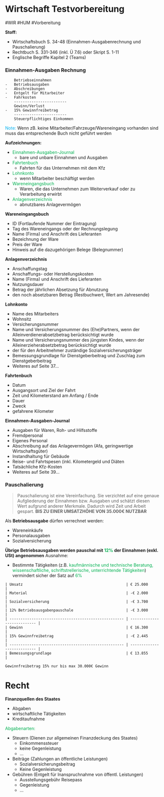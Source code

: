 # Wirtschaft Testvorbereitung
#WIR #HUM #Vorbereitung 

**Stoff:**
- Wirtschaftsbuch S. 34-48 (Einnahmen-Ausgabenrechnung und Pauschalierung)
- Rechtbuch S. 331-346 (inkl. Ü 7.6) oder Skript S. 1-11
- Englische Begriffe Kapitel 2 (Teams)

### Einnahmen-Ausgaben Rechnung

```
	Betriebseinnahmen
-   Betriebsausgaben
-   Abschreibungen
-   Entgelt für Mitarbeiter
-   Fahrkosten 
    ------------------------
    Gewinn/Verlust
-   15% Gewinnfreibetrag
	------------------------
	Steuerpflichtiges Einkommen
```

<span style="color:#00b0f0">Note:</span> Wenn zB. keine Mitarbeiter/Fahrzeuge/Wareneingang vorhanden sind muss das entsprechende Buch nicht geführt werden

**Aufzeichnungen:**
- <span style="color:#00b050">Einnahmen-Ausgaben-Journal</span>
	- bare und unbare Einnahmen und Ausgaben
- <span style="color:#00b050">Fahrtenbuch</span>
	- Fahrten für das Unternehmen mit dem Kfz
- <span style="color:#00b050">Lohnkonto</span>
	- wenn Mitarbeiter beschäftigt werden
- <span style="color:#00b050">Wareneingangsbuch</span>
	- Waren, die das Unternehmen zum Weiterverkauf oder zu Verarbeitung erwirbt 
- <span style="color:#00b050">Anlagenverzeichnis</span>
	- abnutzbares Anlagevermögen

**Wareneingangsbuch**
- ID (Fortlaufende Nummer der Eintragung)
- Tag des Wareneingangs oder der Rechnungslegung
- Name (Firma) und Anschrift des Lieferanten
- Bezeichnung der Ware
- Preis der Ware
- Hinweis auf die dazugehörigen Belege (Belegnummer)

**Anlagenverzeichnis**
- Anschaffungstag
- Anschaffungs- oder Herstellungskosten
- Name (Firma) und Anschrift des Lieferanten
- Nutzungsdauer
- Betrag der jährlichen Absetzung für Abnutzung
- den noch absetzbaren Betrag (Restbuchwert, Wert am Jahresende)

**Lohnkonto**
- Name des Mitarbeiters
- Wohnsitz
- Versicherungsnummer
- Name und Versicherungsnummer des (Ehe)Partners, wenn der Alleinverdienerabsetzbetrag berücksichtigt wurde
- Name und Versicherungsnummer des jüngsten Kindes, wenn der Alleinerzieherabsetzbetrag berücksichtigt wurde
- der für den Arbeitnehmer zuständige Sozialversicherungsträger
- Bemessungsgrundlage für Dienstgeberbeitrag und Zuschlag zum Dienstgeberbeitrag
- Weiteres auf Seite 37...

**Fahrtenbuch**
- Datum
- Ausgangsort und Ziel der Fahrt
- Zeit und Kilometerstand am Anfang / Ende
- Dauer
- Zweck
- gefahrene Kilometer

**Einnahmen-Ausgaben-Journal**
- Ausgaben für Waren, Roh- und Hilfsstoffe
- Fremdpersonal
- Eigenes Personal
- Abschreibung auf das Anlagevermögen (Afa, geringwertige Wirtschaftsgüter)
- Instandhaltung für Gebäude
- Reise- und Fahrtspesen (inkl. Kilometergeld und Diäten
- Tatsächliche Kfz-Kosten
- Weiteres auf Seite 39...

### Pauschalierung

> Pauschalierung ist eine Vereinfachung. Sie verzichtet auf eine genaue Aufgliederung der Einnahmen bzw. Ausgaben und schätzt diesen Wert aufgrund anderer Merkmale. Dadurch wird Zeit und Arbeit gespart. **BIS ZU EINER UMSATZHÖHE VON 35.000€ NUTZBAR**

Als **Betriebsausgabe** dürfen verrechnet werden:
- Wareneinkäufe
- Personalausgaben
- Sozialversicherung

**Übrige Betriebsausgaben werden pauschal mit <span style="color:#00b050">12%</span> der Einnahmen (exkl. USt) angenommen**
Ausnahme:
- Bestimmte Tätigkeiten (z.B. <span style="color:#00b050">kaufmännische und technische Beratung, wissenschaftliche, schriftstrellerische, unterrichtende Tätigkeiten</span>) vermindert sicher der Satz auf <span style="color:#00b050">6%</span>

```
| Umsatz                                               | € 25.000                    |
| Material                                             | -€ 2.000                    |
| Sozialversicherung                                   | -€ 3.700                    |
| 12% Betriebsausgabenpauschale                        | -€ 3.000                    |
| ---------------------------------------------------- | --------------------------- |
| Gewinn                                               | € 16.300                    |
| 15% Gewinnfreibetrag                                 | -€ 2.445                    |
| ---------------------------------------------------- | --------------------------- |
| Bemessungsgrundlage                                  | € 13.855                    |

Gewinnfreibetrag 15% nur bis max 30.000€ Gewinn
```

# Recht

**Finanzquellen des Staates**
- Abgaben
- wirtschaftliche Tätigkeiten
- Kreditaufnahme

<span style="color:#00b050">Abgabenarten:</span>
- Steuern (Dienen zur allgemeinen Finanzdeckung des Staates)
	- Einkommenssteuer
	- keine Gegenleistung
	- ...
- Beiträge (Zahlungen an öffentliche Leistungen)
	- Sozialversicherungsbeitrag
	- Keine Gegenleistung
- Gebühren (Entgelt für Inanspruchnahme von öffentl. Leistungen)
	- Ausstellungsgebühr Reisepass
	- Gegenleistung
	- ...

